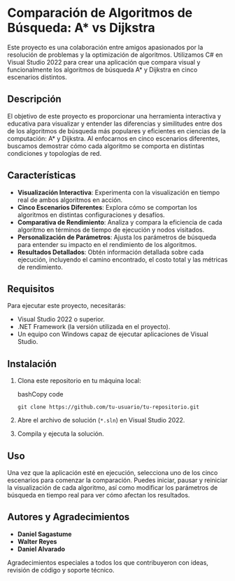 Comparación de Algoritmos de Búsqueda: A\* vs Dijkstra
======================================================

Este proyecto es una colaboración entre amigos apasionados por la resolución de problemas y la optimización de algoritmos. Utilizamos C# en Visual Studio 2022 para crear una aplicación que compara visual y funcionalmente los algoritmos de búsqueda A\* y Dijkstra en cinco escenarios distintos.

Descripción
-----------

El objetivo de este proyecto es proporcionar una herramienta interactiva y educativa para visualizar y entender las diferencias y similitudes entre dos de los algoritmos de búsqueda más populares y eficientes en ciencias de la computación: A\* y Dijkstra. Al enfocarnos en cinco escenarios diferentes, buscamos demostrar cómo cada algoritmo se comporta en distintas condiciones y topologías de red.

Características
---------------

*   **Visualización Interactiva**: Experimenta con la visualización en tiempo real de ambos algoritmos en acción.
*   **Cinco Escenarios Diferentes**: Explora cómo se comportan los algoritmos en distintas configuraciones y desafíos.
*   **Comparativa de Rendimiento**: Analiza y compara la eficiencia de cada algoritmo en términos de tiempo de ejecución y nodos visitados.
*   **Personalización de Parámetros**: Ajusta los parámetros de búsqueda para entender su impacto en el rendimiento de los algoritmos.
*   **Resultados Detallados**: Obtén información detallada sobre cada ejecución, incluyendo el camino encontrado, el costo total y las métricas de rendimiento.

Requisitos
----------

Para ejecutar este proyecto, necesitarás:

*   Visual Studio 2022 o superior.
*   .NET Framework (la versión utilizada en el proyecto).
*   Un equipo con Windows capaz de ejecutar aplicaciones de Visual Studio.

Instalación
-----------

1.  Clona este repositorio en tu máquina local:
    
    bashCopy code
    
    `git clone https://github.com/tu-usuario/tu-repositorio.git`
    
2.  Abre el archivo de solución (`*.sln`) en Visual Studio 2022.
3.  Compila y ejecuta la solución.

Uso
---

Una vez que la aplicación esté en ejecución, selecciona uno de los cinco escenarios para comenzar la comparación. Puedes iniciar, pausar y reiniciar la visualización de cada algoritmo, así como modificar los parámetros de búsqueda en tiempo real para ver cómo afectan los resultados.


Autores y Agradecimientos
-------------------------

*   **Daniel Sagastume**
*   **Walter Reyes**
*   **Daniel Alvarado**

Agradecimientos especiales a todos los que contribuyeron con ideas, revisión de código y soporte técnico.

